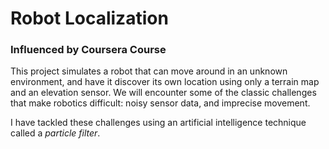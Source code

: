 # Robot Localization
### Influenced by Coursera Course

This project simulates a robot that can move around in an unknown environment, and have it discover its own location </n>
using only a terrain map and an elevation sensor.  We will encounter some of the classic challenges that make robotics </n> 
difficult: noisy sensor data, and imprecise movement. </n>

I have tackled these challenges using an artificial intelligence technique called a *particle filter*.
